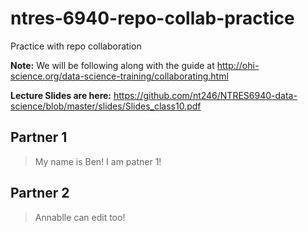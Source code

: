 # ntres-6940-repo-collab-practice
Practice with repo collaboration

**Note:** We will be following along with the guide at http://ohi-science.org/data-science-training/collaborating.html

**Lecture Slides are here:** https://github.com/nt246/NTRES6940-data-science/blob/master/slides/Slides_class10.pdf

## Partner 1

> My name is Ben! I am patner 1!

## Partner 2

> Annablle can edit too!